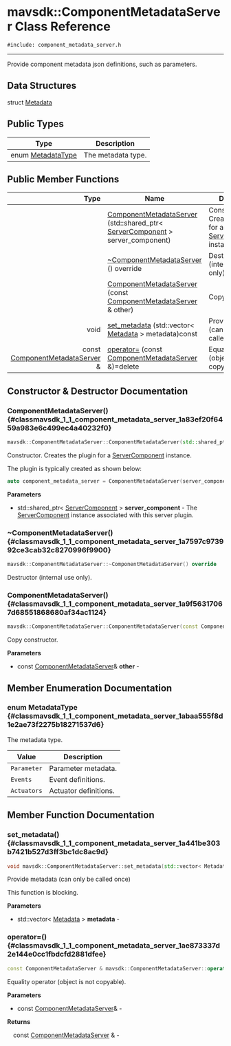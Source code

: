 # mavsdk::ComponentMetadataServer Class Reference
`#include: component_metadata_server.h`

----


Provide component metadata json definitions, such as parameters. 


## Data Structures


struct [Metadata](structmavsdk_1_1_component_metadata_server_1_1_metadata.md)

## Public Types


Type | Description
--- | ---
enum [MetadataType](#classmavsdk_1_1_component_metadata_server_1abaa555f8d1e2ae73f2275b18271537d6) | The metadata type.

## Public Member Functions


Type | Name | Description
---: | --- | ---
&nbsp; | [ComponentMetadataServer](#classmavsdk_1_1_component_metadata_server_1a83ef20f6459a983e6c499ec4a40232f0) (std::shared_ptr< [ServerComponent](classmavsdk_1_1_server_component.md) > server_component) | Constructor. Creates the plugin for a [ServerComponent](classmavsdk_1_1_server_component.md) instance.
&nbsp; | [~ComponentMetadataServer](#classmavsdk_1_1_component_metadata_server_1a7597c973992ce3cab32c8270996f9900) () override | Destructor (internal use only).
&nbsp; | [ComponentMetadataServer](#classmavsdk_1_1_component_metadata_server_1a9f56317067d68551868680af34ac1124) (const [ComponentMetadataServer](classmavsdk_1_1_component_metadata_server.md) & other) | Copy constructor.
void | [set_metadata](#classmavsdk_1_1_component_metadata_server_1a441be303b7421b527d3ff3bc1dc8ac9d) (std::vector< [Metadata](structmavsdk_1_1_component_metadata_server_1_1_metadata.md) > metadata)const | Provide metadata (can only be called once)
const [ComponentMetadataServer](classmavsdk_1_1_component_metadata_server.md) & | [operator=](#classmavsdk_1_1_component_metadata_server_1ae873337d2e144e0cc1fbdcfd2881dfee) (const [ComponentMetadataServer](classmavsdk_1_1_component_metadata_server.md) &)=delete | Equality operator (object is not copyable).


## Constructor & Destructor Documentation


### ComponentMetadataServer() {#classmavsdk_1_1_component_metadata_server_1a83ef20f6459a983e6c499ec4a40232f0}
```cpp
mavsdk::ComponentMetadataServer::ComponentMetadataServer(std::shared_ptr< ServerComponent > server_component)
```


Constructor. Creates the plugin for a [ServerComponent](classmavsdk_1_1_server_component.md) instance.

The plugin is typically created as shown below: 

```cpp
auto component_metadata_server = ComponentMetadataServer(server_component);
```

**Parameters**

* std::shared_ptr< [ServerComponent](classmavsdk_1_1_server_component.md) > **server_component** - The [ServerComponent](classmavsdk_1_1_server_component.md) instance associated with this server plugin.

### ~ComponentMetadataServer() {#classmavsdk_1_1_component_metadata_server_1a7597c973992ce3cab32c8270996f9900}
```cpp
mavsdk::ComponentMetadataServer::~ComponentMetadataServer() override
```


Destructor (internal use only).


### ComponentMetadataServer() {#classmavsdk_1_1_component_metadata_server_1a9f56317067d68551868680af34ac1124}
```cpp
mavsdk::ComponentMetadataServer::ComponentMetadataServer(const ComponentMetadataServer &other)
```


Copy constructor.


**Parameters**

* const [ComponentMetadataServer](classmavsdk_1_1_component_metadata_server.md)& **other** - 

## Member Enumeration Documentation


### enum MetadataType {#classmavsdk_1_1_component_metadata_server_1abaa555f8d1e2ae73f2275b18271537d6}


The metadata type.


Value | Description
--- | ---
<span id="classmavsdk_1_1_component_metadata_server_1abaa555f8d1e2ae73f2275b18271537d6a83f499a540b1323009c200d6f8cc9396"></span> `Parameter` | Parameter metadata. 
<span id="classmavsdk_1_1_component_metadata_server_1abaa555f8d1e2ae73f2275b18271537d6a87f9f735a1d36793ceaecd4e47124b63"></span> `Events` | Event definitions. 
<span id="classmavsdk_1_1_component_metadata_server_1abaa555f8d1e2ae73f2275b18271537d6abc26da9b4558294f17ead5c532d12b80"></span> `Actuators` | Actuator definitions. 

## Member Function Documentation


### set_metadata() {#classmavsdk_1_1_component_metadata_server_1a441be303b7421b527d3ff3bc1dc8ac9d}
```cpp
void mavsdk::ComponentMetadataServer::set_metadata(std::vector< Metadata > metadata) const
```


Provide metadata (can only be called once)

This function is blocking.

**Parameters**

* std::vector< [Metadata](structmavsdk_1_1_component_metadata_server_1_1_metadata.md) > **metadata** - 

### operator=() {#classmavsdk_1_1_component_metadata_server_1ae873337d2e144e0cc1fbdcfd2881dfee}
```cpp
const ComponentMetadataServer & mavsdk::ComponentMetadataServer::operator=(const ComponentMetadataServer &)=delete
```


Equality operator (object is not copyable).


**Parameters**

* const [ComponentMetadataServer](classmavsdk_1_1_component_metadata_server.md)&  - 

**Returns**

&emsp;const [ComponentMetadataServer](classmavsdk_1_1_component_metadata_server.md) & - 